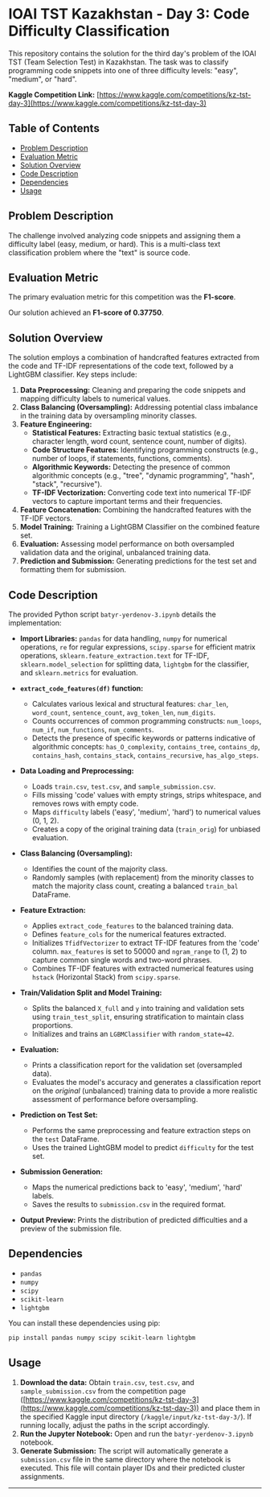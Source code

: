 # IOAI TST Kazakhstan - Day 3: Code Difficulty Classification

This repository contains the solution for the third day's problem of the IOAI TST (Team Selection Test) in Kazakhstan. The task was to classify programming code snippets into one of three difficulty levels: "easy", "medium", or "hard".

**Kaggle Competition Link:** [https://www.kaggle.com/competitions/kz-tst-day-3](https://www.kaggle.com/competitions/kz-tst-day-3)

## Table of Contents

  - [Problem Description](https://www.google.com/search?q=%23problem-description)
  - [Evaluation Metric](https://www.google.com/search?q=%23evaluation-metric)
  - [Solution Overview](https://www.google.com/search?q=%23solution-overview)
  - [Code Description](https://www.google.com/search?q=%23code-description)
  - [Dependencies](https://www.google.com/search?q=%23dependencies)
  - [Usage](https://www.google.com/search?q=%23usage)

## Problem Description

The challenge involved analyzing code snippets and assigning them a difficulty label (easy, medium, or hard). This is a multi-class text classification problem where the "text" is source code.

## Evaluation Metric

The primary evaluation metric for this competition was the **F1-score**.

Our solution achieved an **F1-score of 0.37750**.

## Solution Overview

The solution employs a combination of handcrafted features extracted from the code and TF-IDF representations of the code text, followed by a LightGBM classifier. Key steps include:

1.  **Data Preprocessing:** Cleaning and preparing the code snippets and mapping difficulty labels to numerical values.
2.  **Class Balancing (Oversampling):** Addressing potential class imbalance in the training data by oversampling minority classes.
3.  **Feature Engineering:**
      * **Statistical Features:** Extracting basic textual statistics (e.g., character length, word count, sentence count, number of digits).
      * **Code Structure Features:** Identifying programming constructs (e.g., number of loops, if statements, functions, comments).
      * **Algorithmic Keywords:** Detecting the presence of common algorithmic concepts (e.g., "tree", "dynamic programming", "hash", "stack", "recursive").
      * **TF-IDF Vectorization:** Converting code text into numerical TF-IDF vectors to capture important terms and their frequencies.
4.  **Feature Concatenation:** Combining the handcrafted features with the TF-IDF vectors.
5.  **Model Training:** Training a LightGBM Classifier on the combined feature set.
6.  **Evaluation:** Assessing model performance on both oversampled validation data and the original, unbalanced training data.
7.  **Prediction and Submission:** Generating predictions for the test set and formatting them for submission.

## Code Description

The provided Python script `batyr-yerdenov-3.ipynb` details the implementation:

  * **Import Libraries:** `pandas` for data handling, `numpy` for numerical operations, `re` for regular expressions, `scipy.sparse` for efficient matrix operations, `sklearn.feature_extraction.text` for TF-IDF, `sklearn.model_selection` for splitting data, `lightgbm` for the classifier, and `sklearn.metrics` for evaluation.

  * **`extract_code_features(df)` function:**

      * Calculates various lexical and structural features: `char_len`, `word_count`, `sentence_count`, `avg_token_len`, `num_digits`.
      * Counts occurrences of common programming constructs: `num_loops`, `num_if`, `num_functions`, `num_comments`.
      * Detects the presence of specific keywords or patterns indicative of algorithmic concepts: `has_O_complexity`, `contains_tree`, `contains_dp`, `contains_hash`, `contains_stack`, `contains_recursive`, `has_algo_steps`.

  * **Data Loading and Preprocessing:**

      * Loads `train.csv`, `test.csv`, and `sample_submission.csv`.
      * Fills missing 'code' values with empty strings, strips whitespace, and removes rows with empty code.
      * Maps `difficulty` labels ('easy', 'medium', 'hard') to numerical values (0, 1, 2).
      * Creates a copy of the original training data (`train_orig`) for unbiased evaluation.

  * **Class Balancing (Oversampling):**

      * Identifies the count of the majority class.
      * Randomly samples (with replacement) from the minority classes to match the majority class count, creating a balanced `train_bal` DataFrame.

  * **Feature Extraction:**

      * Applies `extract_code_features` to the balanced training data.
      * Defines `feature_cols` for the numerical features extracted.
      * Initializes `TfidfVectorizer` to extract TF-IDF features from the 'code' column. `max_features` is set to 50000 and `ngram_range` to (1, 2) to capture common single words and two-word phrases.
      * Combines TF-IDF features with extracted numerical features using `hstack` (Horizontal Stack) from `scipy.sparse`.

  * **Train/Validation Split and Model Training:**

      * Splits the balanced `X_full` and `y` into training and validation sets using `train_test_split`, ensuring stratification to maintain class proportions.
      * Initializes and trains an `LGBMClassifier` with `random_state=42`.

  * **Evaluation:**

      * Prints a classification report for the validation set (oversampled data).
      * Evaluates the model's accuracy and generates a classification report on the *original* (unbalanced) training data to provide a more realistic assessment of performance before oversampling.

  * **Prediction on Test Set:**

      * Performs the same preprocessing and feature extraction steps on the `test` DataFrame.
      * Uses the trained LightGBM model to predict `difficulty` for the test set.

  * **Submission Generation:**

      * Maps the numerical predictions back to 'easy', 'medium', 'hard' labels.
      * Saves the results to `submission.csv` in the required format.

  * **Output Preview:** Prints the distribution of predicted difficulties and a preview of the submission file.

## Dependencies

  * `pandas`
  * `numpy`
  * `scipy`
  * `scikit-learn`
  * `lightgbm`

You can install these dependencies using pip:

```bash
pip install pandas numpy scipy scikit-learn lightgbm
```

## Usage

1.  **Download the data:** Obtain `train.csv`, `test.csv`, and `sample_submission.csv` from the competition page ([https://www.kaggle.com/competitions/kz-tst-day-3](https://www.kaggle.com/competitions/kz-tst-day-3)) and place them in the specified Kaggle input directory (`/kaggle/input/kz-tst-day-3/`). If running locally, adjust the paths in the script accordingly.
2.  **Run the Jupyter Notebook:** Open and run the `batyr-yerdenov-3.ipynb` notebook.
3.  **Generate Submission:** The script will automatically generate a `submission.csv` file in the same directory where the notebook is executed. This file will contain player IDs and their predicted cluster assignments.

-----
